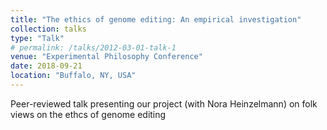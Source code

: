 ```yaml
---
title: "The ethics of genome editing: An empirical investigation"
collection: talks
type: "Talk"
# permalink: /talks/2012-03-01-talk-1
venue: "Experimental Philosophy Conference"
date: 2018-09-21
location: "Buffalo, NY, USA"
---
```


Peer-reviewed talk presenting our project (with Nora Heinzelmann) on folk views on the ethcs of genome editing